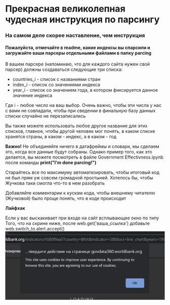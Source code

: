 # Прекрасная великолепная чудесная инструкция по парсингу
### На самом деле скорее наставление, чем инструкция
#### Пожалуйста, отмечайте в readme, какие индексы вы спарсили и загружайте ваши парсеры отдельными файлами в папку parcing

В вашем парсере (напоминаю, что для каждого сайта нужен свой парсер) должны создаваться следующие три списка:
* countries_i - список с названиями стран
* index_i - список со значениями индекса
* year_i - список со значением года, в котором фиксируется данное значение индекса

Где i - любое число на ваш выбор. Очень важно, чтобы эти числа у нас с вами не совпадали, 
чтобы при сведении в финальную базу данных списки случайно не перезаписались

Вы также можете использовать любое другое название для этих списков, главное, чтобы другой человек мог понять, 
в каком списке хранятся страны, в каком - индекс, а в каком - год

**Важно!** Не объединяйте ничего в датафреймы и словари, мы сделаем это, когда все данные будут собраны. 
Однако пример того, как это делается, вы можете посмотреть в файле Government Effectivness.ipynb 
после команды **print("I'm done parcing!")**

Старайтесь все по максимуму автоматизировать, чтобы итоговый код не был прям уж совсем громадной простыней. 
Хотелось бы, чтобы Жучкова таки смогла что-то в нем разобрать

Добавляйте комментарии к кускам кода, чтобы внешнему читателю (Жучковой) было проще понять, что в коде происходит

**Лайфхак**

Если у вас выскакивает при входе на сайт всплывающее окно по типу Того, что на скрине ниже,
после web.get('ваша_ссылка') добавьте web.switch_to.alert.accept()
![](alert_popup.png)
